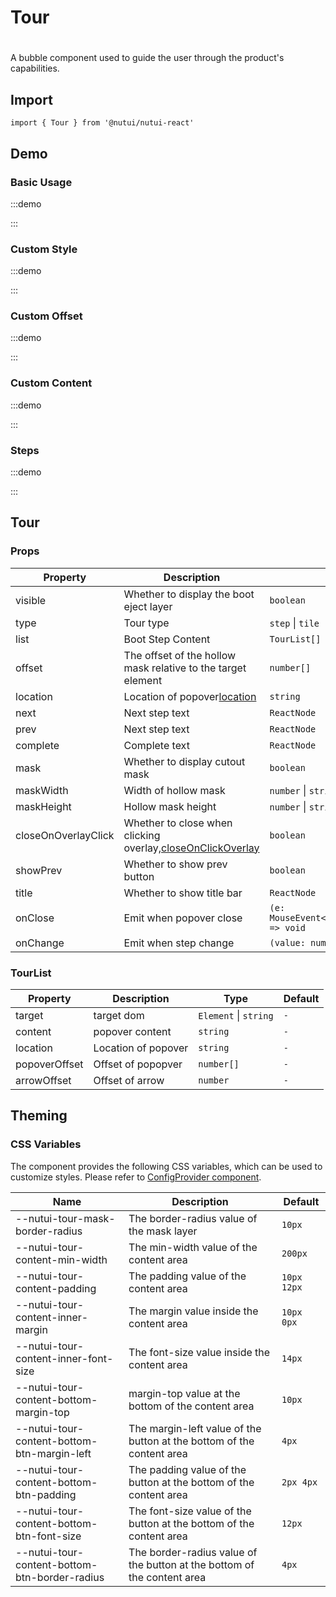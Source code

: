 # Tour

#

A bubble component used to guide the user through the product's capabilities.

## Import

```tsx
import { Tour } from '@nutui/nutui-react'
```

## Demo

### Basic Usage

:::demo

<CodeBlock src='h5/demo1.tsx'></CodeBlock>

:::

### Custom Style

:::demo

<CodeBlock src='h5/demo2.tsx'></CodeBlock>

:::

### Custom Offset

:::demo

<CodeBlock src='h5/demo3.tsx'></CodeBlock>

:::

### Custom Content

:::demo

<CodeBlock src='h5/demo4.tsx'></CodeBlock>

:::

### Steps

:::demo

<CodeBlock src='h5/demo5.tsx'></CodeBlock>

:::

## Tour

### Props

| Property | Description | Type | Default |
| --- | --- | --- | --- |
| visible | Whether to display the boot eject layer | `boolean` | `false` |
| type | Tour type | `step` \| `tile` | `step` |
| list | Boot Step Content | `TourList[]` | `-` |
| offset | The offset of the hollow mask relative to the target element | `number[]` | `[8, 10]` |
| location | Location of popover[location](https://nutui.jd.com/h5/react/2x/#/zh-CN/component/popover) | `string` | `bottom` |
| next | Next step text | `ReactNode` | `''` |
| prev | Next step text | `ReactNode` | `''` |
| complete | Complete text | `ReactNode` | `''` |
| mask | Whether to display cutout mask | `boolean` | `true` |
| maskWidth | Width of hollow mask | `number` \| `string` | `''` |
| maskHeight | Hollow mask height | `number` \| `string` | `''` |
| closeOnOverlayClick | Whether to close when clicking overlay,[closeOnClickOverlay](https://nutui.jd.com/h5/react/2x/#/zh-CN/component/popover) | `boolean` | `true` |
| showPrev | Whether to show prev button | `boolean` | `true` |
| title | Whether to show title bar | `ReactNode` | `''` |
| onClose | Emit when popover close | `(e: MouseEvent<HTMLDivElement>) => void` | `-` |
| onChange | Emit when step change | `(value: number) => void` | `-` |

### TourList

| Property | Description | Type | Default |
| --- | --- | --- | --- |
| target | target dom | `Element` \| `string` | `-` |
| content | popover content | `string` | `-` |
| location | Location of popover | `string` | `-` |
| popoverOffset | Offset of popopver | `number[]` | `-` |
| arrowOffset | Offset of arrow | `number` | `-` |

## Theming

### CSS Variables

The component provides the following CSS variables, which can be used to customize styles. Please refer to [ConfigProvider component](#/en-US/component/configprovider).

| Name | Description | Default |
| --- | --- | --- |
| \--nutui-tour-mask-border-radius | The border-radius value of the mask layer | `10px` |
| \--nutui-tour-content-min-width | The min-width value of the content area | `200px` |
| \--nutui-tour-content-padding | The padding value of the content area | `10px 12px` |
| \--nutui-tour-content-inner-margin | The margin value inside the content area | `10px 0px` |
| \--nutui-tour-content-inner-font-size | The font-size value inside the content area | `14px` |
| \--nutui-tour-content-bottom-margin-top | margin-top value at the bottom of the content area | `10px` |
| \--nutui-tour-content-bottom-btn-margin-left | The margin-left value of the button at the bottom of the content area | `4px` |
| \--nutui-tour-content-bottom-btn-padding | The padding value of the button at the bottom of the content area | `2px 4px` |
| \--nutui-tour-content-bottom-btn-font-size | The font-size value of the button at the bottom of the content area | `12px` |
| \--nutui-tour-content-bottom-btn-border-radius | The border-radius value of the button at the bottom of the content area | `4px` |
